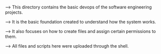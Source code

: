 --> This directory contains the basic devops of the software engineering projects.

--> It is the basic foundation created to understand how the system works.

--> It also focuses on how to create files and assign certain permissions to them.

--> All files and scripts here were uploaded through the shell.
